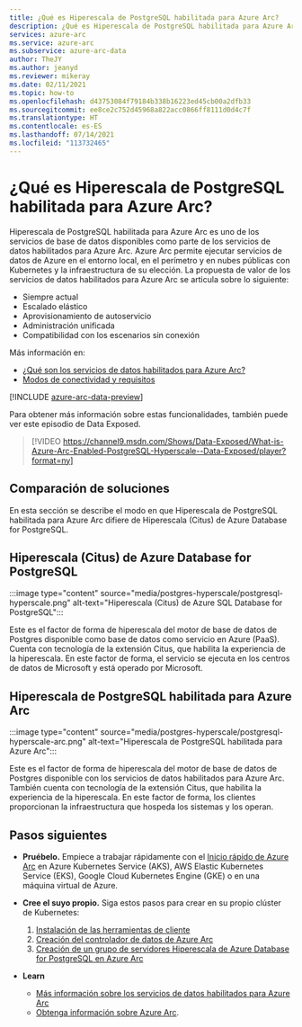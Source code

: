 ```yaml
---
title: ¿Qué es Hiperescala de PostgreSQL habilitada para Azure Arc?
description: ¿Qué es Hiperescala de PostgreSQL habilitada para Azure Arc?
services: azure-arc
ms.service: azure-arc
ms.subservice: azure-arc-data
author: TheJY
ms.author: jeanyd
ms.reviewer: mikeray
ms.date: 02/11/2021
ms.topic: how-to
ms.openlocfilehash: d43753084f79184b338b16223ed45cb00a2dfb33
ms.sourcegitcommit: ee8ce2c752d45968a822acc0866ff8111d0d4c7f
ms.translationtype: HT
ms.contentlocale: es-ES
ms.lasthandoff: 07/14/2021
ms.locfileid: "113732465"
---
```

# <a name="what-is-azure-arc-enabled-postgresql-hyperscale"></a>¿Qué es Hiperescala de PostgreSQL habilitada para Azure Arc?

Hiperescala de PostgreSQL habilitada para Azure Arc es uno de los servicios de base de datos disponibles como parte de los servicios de datos habilitados para Azure Arc. Azure Arc permite ejecutar servicios de datos de Azure en el entorno local, en el perímetro y en nubes públicas con Kubernetes y la infraestructura de su elección. La propuesta de valor de los servicios de datos habilitados para Azure Arc se articula sobre lo siguiente:
- Siempre actual
- Escalado elástico
- Aprovisionamiento de autoservicio
- Administración unificada
- Compatibilidad con los escenarios sin conexión

Más información en:
- [¿Qué son los servicios de datos habilitados para Azure Arc?](overview.md)
- [Modos de conectividad y requisitos](connectivity.md)

[!INCLUDE [azure-arc-data-preview](../../../includes/azure-arc-data-preview.md)]

Para obtener más información sobre estas funcionalidades, también puede ver este episodio de Data Exposed.
> [!VIDEO https://channel9.msdn.com/Shows/Data-Exposed/What-is-Azure-Arc-Enabled-PostgreSQL-Hyperscale--Data-Exposed/player?format=ny]

## <a name="compare-solutions"></a>Comparación de soluciones

En esta sección se describe el modo en que Hiperescala de PostgreSQL habilitada para Azure Arc difiere de Hiperescala (Citus) de Azure Database for PostgreSQL.

## <a name="azure-database-for-postgresql-hyperscale-citus"></a>Hiperescala (Citus) de Azure Database for PostgreSQL

:::image type="content" source="media/postgres-hyperscale/postgresql-hyperscale.png" alt-text="Hiperescala (Citus) de Azure SQL Database for PostgreSQL":::

Este es el factor de forma de hiperescala del motor de base de datos de Postgres disponible como base de datos como servicio en Azure (PaaS). Cuenta con tecnología de la extensión Citus, que habilita la experiencia de la hiperescala. En este factor de forma, el servicio se ejecuta en los centros de datos de Microsoft y está operado por Microsoft.

## <a name="azure-arc-enabled-postgresql-hyperscale"></a>Hiperescala de PostgreSQL habilitada para Azure Arc

:::image type="content" source="media/postgres-hyperscale/postgresql-hyperscale-arc.png" alt-text="Hiperescala de PostgreSQL habilitada para Azure Arc":::

Este es el factor de forma de hiperescala del motor de base de datos de Postgres disponible con los servicios de datos habilitados para Azure Arc. También cuenta con tecnología de la extensión Citus, que habilita la experiencia de la hiperescala. En este factor de forma, los clientes proporcionan la infraestructura que hospeda los sistemas y los operan.

## <a name="next-steps"></a>Pasos siguientes
- **Pruébelo.** Empiece a trabajar rápidamente con el [Inicio rápido de Azure Arc](https://azurearcjumpstart.io/azure_arc_jumpstart/azure_arc_data/) en Azure Kubernetes Service (AKS), AWS Elastic Kubernetes Service (EKS), Google Cloud Kubernetes Engine (GKE) o en una máquina virtual de Azure. 

- **Cree el suyo propio.** Siga estos pasos para crear en su propio clúster de Kubernetes: 
   1. [Instalación de las herramientas de cliente](install-client-tools.md)
   2. [Creación del controlador de datos de Azure Arc](create-data-controller.md)
   3. [Creación de un grupo de servidores Hiperescala de Azure Database for PostgreSQL en Azure Arc](create-postgresql-hyperscale-server-group.md) 

- **Learn**
   - [Más información sobre los servicios de datos habilitados para Azure Arc](https://azure.microsoft.com/services/azure-arc/hybrid-data-services)
   - [Obtenga información sobre Azure Arc](https://aka.ms/azurearc).
